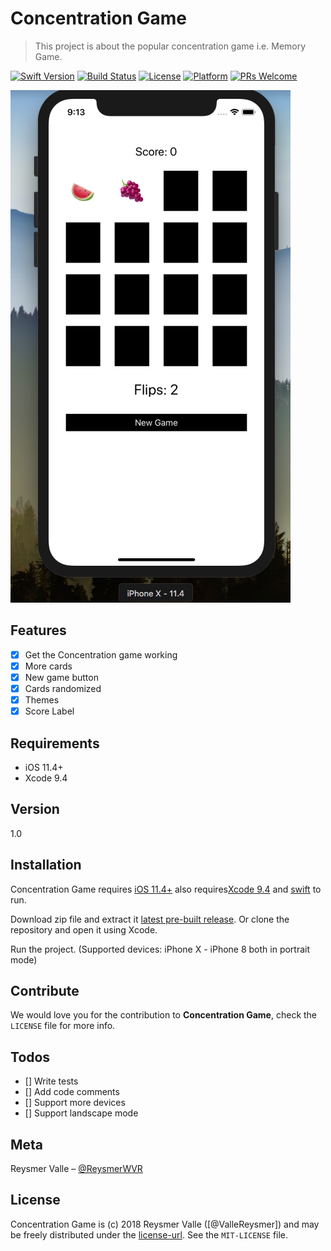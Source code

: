 #  Concentration Game
> This project is about the popular concentration game i.e. Memory Game.

[![Swift Version][swift-image]][swift-url]
[![Build Status][travis-image]][travis-url]
[![License][license-image]][license-url]
[![Platform](https://img.shields.io/cocoapods/p/LFAlertController.svg?style=flat)](https://developer.apple.com/ios/)
[![PRs Welcome](https://img.shields.io/badge/PRs-welcome-brightgreen.svg?style=flat-square)](http://makeapullrequest.com)

![](concentration_game_example.png)

## Features

- [x] Get the Concentration game working
- [x] More cards
- [x] New game button
- [x] Cards randomized
- [x] Themes
- [x] Score Label

## Requirements

- iOS 11.4+
- Xcode 9.4

## Version

1.0

## Installation

Concentration Game requires [iOS 11.4+](https://developer.apple.com/ios/) also requires[Xcode 9.4](https://developer.apple.com/xcode/) and [swift](https://developer.apple.com/swift/) to run.

Download zip file and extract it [latest pre-built release](https://github.com/reysmerwvr/ConcentrationGameAssignment). Or clone the repository and open it using Xcode.

Run the project. (Supported devices: iPhone X - iPhone 8 both in portrait mode)

## Contribute

We would love you for the contribution to **Concentration Game**, check the ``LICENSE`` file for more info.

## Todos

- [] Write tests
- []  Add code comments
- []  Support more devices
- []  Support landscape mode

## Meta

Reysmer Valle – [@ReysmerWVR](http://twitter.com/ValleReysmer)

 ## License
 
 Concentration Game is (c) 2018 Reysmer Valle ([@ValleReysmer]) and may be freely distributed under the [license-url]. See the `MIT-LICENSE` file.

[swift-image]:https://img.shields.io/badge/swift-4.0-orange.svg
[swift-url]: https://swift.org/
[license-image]: https://img.shields.io/badge/License-MIT-blue.svg
[license-url]: https://github.com/reysmerwvr/ConcentrationGameAssignment/tree/master/LICENSE.md
[travis-image]: https://img.shields.io/travis/dbader/node-datadog-metrics/master.svg?style=flat-square
[travis-url]: https://travis-ci.org/dbader/node-datadog-metrics

